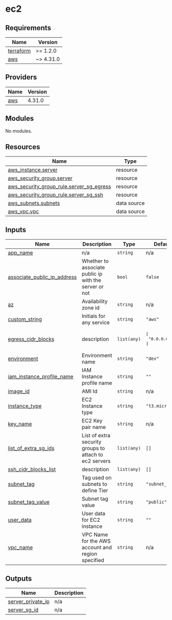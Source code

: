 # ec2

<!-- BEGINNING OF PRE-COMMIT-TERRAFORM DOCS HOOK -->
## Requirements

| Name | Version |
|------|---------|
| <a name="requirement_terraform"></a> [terraform](#requirement\_terraform) | >= 1.2.0 |
| <a name="requirement_aws"></a> [aws](#requirement\_aws) | ~> 4.31.0 |

## Providers

| Name | Version |
|------|---------|
| <a name="provider_aws"></a> [aws](#provider\_aws) | 4.31.0 |

## Modules

No modules.

## Resources

| Name | Type |
|------|------|
| [aws_instance.server](https://registry.terraform.io/providers/hashicorp/aws/latest/docs/resources/instance) | resource |
| [aws_security_group.server](https://registry.terraform.io/providers/hashicorp/aws/latest/docs/resources/security_group) | resource |
| [aws_security_group_rule.server_sg_egress](https://registry.terraform.io/providers/hashicorp/aws/latest/docs/resources/security_group_rule) | resource |
| [aws_security_group_rule.server_sg_ssh](https://registry.terraform.io/providers/hashicorp/aws/latest/docs/resources/security_group_rule) | resource |
| [aws_subnets.subnets](https://registry.terraform.io/providers/hashicorp/aws/latest/docs/data-sources/subnets) | data source |
| [aws_vpc.vpc](https://registry.terraform.io/providers/hashicorp/aws/latest/docs/data-sources/vpc) | data source |

## Inputs

| Name | Description | Type | Default | Required |
|------|-------------|------|---------|:--------:|
| <a name="input_app_name"></a> [app\_name](#input\_app\_name) | n/a | `string` | n/a | yes |
| <a name="input_associate_public_ip_address"></a> [associate\_public\_ip\_address](#input\_associate\_public\_ip\_address) | Whether to associate public ip with the server or not | `bool` | `false` | no |
| <a name="input_az"></a> [az](#input\_az) | Availability zone id | `string` | n/a | yes |
| <a name="input_custom_string"></a> [custom\_string](#input\_custom\_string) | Initials for any service | `string` | `"aws"` | no |
| <a name="input_egress_cidr_blocks"></a> [egress\_cidr\_blocks](#input\_egress\_cidr\_blocks) | description | `list(any)` | <pre>[<br>  "0.0.0.0/0"<br>]</pre> | no |
| <a name="input_environment"></a> [environment](#input\_environment) | Environment name | `string` | `"dev"` | no |
| <a name="input_iam_instance_profile_name"></a> [iam\_instance\_profile\_name](#input\_iam\_instance\_profile\_name) | IAM Instance profile name | `string` | `""` | no |
| <a name="input_image_id"></a> [image\_id](#input\_image\_id) | AMI Id | `string` | n/a | yes |
| <a name="input_instance_type"></a> [instance\_type](#input\_instance\_type) | EC2 Instance type | `string` | `"t3.micro"` | no |
| <a name="input_key_name"></a> [key\_name](#input\_key\_name) | EC2 Key pair name | `string` | n/a | yes |
| <a name="input_list_of_extra_sg_ids"></a> [list\_of\_extra\_sg\_ids](#input\_list\_of\_extra\_sg\_ids) | List of extra security groups to attach to ec2 servers | `list(any)` | `[]` | no |
| <a name="input_ssh_cidr_blocks_list"></a> [ssh\_cidr\_blocks\_list](#input\_ssh\_cidr\_blocks\_list) | description | `list(any)` | `[]` | no |
| <a name="input_subnet_tag"></a> [subnet\_tag](#input\_subnet\_tag) | Tag used on subnets to define Tier | `string` | `"subnet_type"` | no |
| <a name="input_subnet_tag_value"></a> [subnet\_tag\_value](#input\_subnet\_tag\_value) | Subnet tag value | `string` | `"public"` | no |
| <a name="input_user_data"></a> [user\_data](#input\_user\_data) | User data for EC2 instance | `string` | `""` | no |
| <a name="input_vpc_name"></a> [vpc\_name](#input\_vpc\_name) | VPC Name for the AWS account and region specified | `string` | n/a | yes |

## Outputs

| Name | Description |
|------|-------------|
| <a name="output_server_private_ip"></a> [server\_private\_ip](#output\_server\_private\_ip) | n/a |
| <a name="output_server_sg_id"></a> [server\_sg\_id](#output\_server\_sg\_id) | n/a |
<!-- END OF PRE-COMMIT-TERRAFORM DOCS HOOK -->
